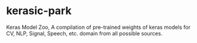 # kerasic-park
Keras Model Zoo, A compilation of pre-trained weights of keras models for CV, NLP, Signal, Speech, etc. domain from all possible sources.

